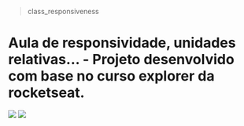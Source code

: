 > class_responsiveness
# Aula de responsividade, unidades relativas... - Projeto desenvolvido com base no curso explorer da rocketseat. 

<img src="https://i.imgur.com/eBiEyOr.png" />
<img src="https://i.imgur.com/RAggbU4.png" />
